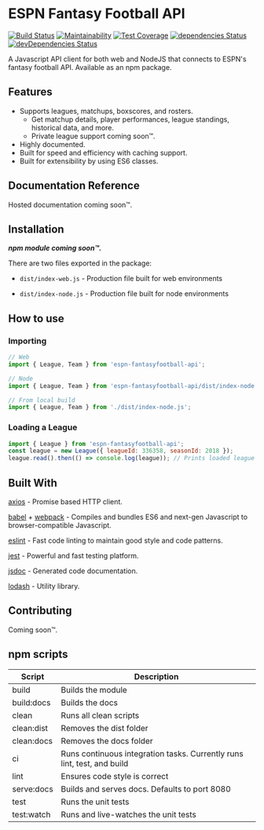 # ESPN Fantasy Football API
[![Build Status](https://travis-ci.org/mkreiser/ESPN-FantasyFootball-API.svg?branch=master)](https://travis-ci.org/mkreiser/ESPN-FantasyFootball-API) [![Maintainability](https://api.codeclimate.com/v1/badges/b8e7a59ae69f5fbfb8e1/maintainability)](https://codeclimate.com/github/mkreiser/ESPN-FantasyFootball-API/maintainability) [![Test Coverage](https://api.codeclimate.com/v1/badges/b8e7a59ae69f5fbfb8e1/test_coverage)](https://codeclimate.com/github/mkreiser/ESPN-FantasyFootball-API/test_coverage) [![dependencies Status](https://david-dm.org/mkreiser/ESPN-FantasyFootball-API/status.svg)](https://david-dm.org/mkreiser/ESPN-FantasyFootball-API) [![devDependencies Status](https://david-dm.org/mkreiser/ESPN-FantasyFootball-API/dev-status.svg)](https://david-dm.org/mkreiser/ESPN-FantasyFootball-API?type=dev)

A Javascript API client for both web and NodeJS that connects to ESPN's fantasy football API. Available as an npm package.

## Features

* Supports leagues, matchups, boxscores, and rosters.
  * Get matchup details, player performances, league standings, historical data, and more.
  * Private league support coming soon™.
* Highly documented.
* Built for speed and efficiency with caching support.
* Built for extensibility by using ES6 classes.

## Documentation Reference

Hosted documentation coming soon™.

## Installation

***npm module coming soon™.***

There are two files exported in the package:

* `dist/index-web.js` - Production file built for web environments

* `dist/index-node.js` - Production file built for node environments

## How to use

### Importing

```javascript
// Web
import { League, Team } from 'espn-fantasyfootball-api';

// Node
import { League, Team } from 'espn-fantasyfootball-api/dist/index-node.js';

// From local build
import { League, Team } from './dist/index-node.js';
```

### Loading a League

```javascript
import { League } from 'espn-fantasyfootball-api';
const league = new League({ leagueId: 336358, seasonId: 2018 });
league.read().then(() => console.log(league)); // Prints loaded league
```

## Built With

[axios](https://github.com/axios/axios) - Promise based HTTP client.

[babel](https://github.com/babel/babel) + [webpack](https://github.com/webpack/webpack) - Compiles and bundles ES6 and next-gen Javascript to browser-compatible Javascript.

[eslint](https://github.com/eslint/eslint) - Fast code linting to maintain good style and code patterns.

[jest](https://github.com/facebook/jest) - Powerful and fast testing platform. 

[jsdoc](https://github.com/jsdoc3/jsdoc) - Generated code documentation.

[lodash](https://github.com/lodash/lodash) - Utility library.

## Contributing

Coming soon™.

## npm scripts

| Script     | Description                                                  |
| ---------- | ------------------------------------------------------------ |
| build      | Builds the module                                            |
| build:docs | Builds the docs                                              |
| clean      | Runs all clean scripts                                       |
| clean:dist | Removes the dist folder                                      |
| clean:docs | Removes the docs folder                                      |
| ci         | Runs continuous integration tasks. Currently runs lint, test, and build |
| lint       | Ensures code style is correct                                |
| serve:docs | Builds and serves docs. Defaults to port 8080                |
| test       | Runs the unit tests                                          |
| test:watch | Runs and live-watches the unit tests                         |
